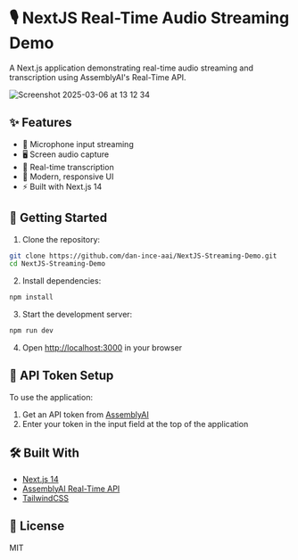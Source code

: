# 🎙️ NextJS Real-Time Audio Streaming Demo

A Next.js application demonstrating real-time audio streaming and transcription using AssemblyAI's Real-Time API.

![Screenshot 2025-03-06 at 13 12 34](https://github.com/user-attachments/assets/6df7bc58-889c-49f0-ac82-f72c2f138263)


## ✨ Features

- 🎤 Microphone input streaming
- 🖥️ Screen audio capture
- 📝 Real-time transcription
- 🎯 Modern, responsive UI
- ⚡ Built with Next.js 14

## 🚀 Getting Started

1. Clone the repository:
```bash
git clone https://github.com/dan-ince-aai/NextJS-Streaming-Demo.git
cd NextJS-Streaming-Demo
```

2. Install dependencies:
```bash
npm install
```

3. Start the development server:
```bash
npm run dev
```

4. Open [http://localhost:3000](http://localhost:3000) in your browser

## 🔑 API Token Setup

To use the application:
1. Get an API token from [AssemblyAI](https://www.assemblyai.com/)
2. Enter your token in the input field at the top of the application

## 🛠️ Built With

- [Next.js 14](https://nextjs.org/)
- [AssemblyAI Real-Time API](https://www.assemblyai.com/docs/api-reference/streaming)
- [TailwindCSS](https://tailwindcss.com/)

## 📝 License

MIT
